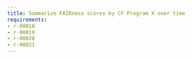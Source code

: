 ```yaml
---
title: Summarize FAIRness scores by CF Program X over time
requirements:
- r-00018
- r-00019
- r-00020
- r-00021
---
```


